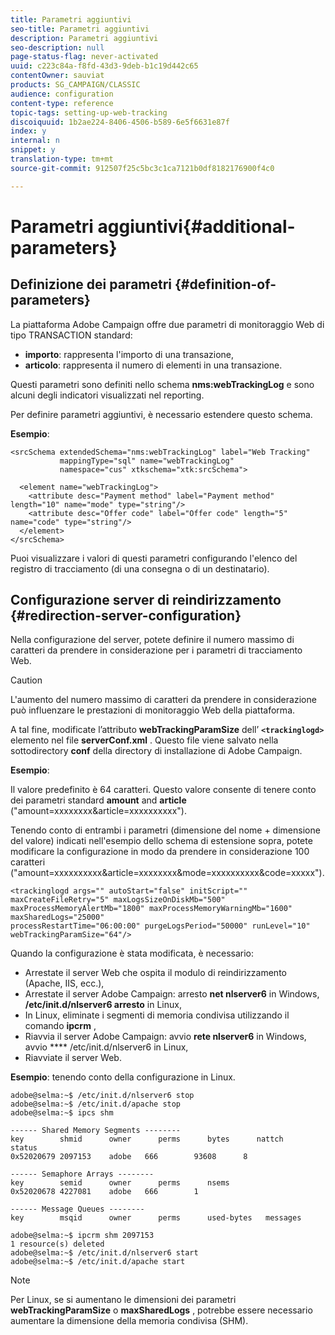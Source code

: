 ```yaml
---
title: Parametri aggiuntivi
seo-title: Parametri aggiuntivi
description: Parametri aggiuntivi
seo-description: null
page-status-flag: never-activated
uuid: c223c84a-f8fd-43d3-9deb-b1c19d442c65
contentOwner: sauviat
products: SG_CAMPAIGN/CLASSIC
audience: configuration
content-type: reference
topic-tags: setting-up-web-tracking
discoiquuid: 1b2ae224-8406-4506-b589-6e5f6631e87f
index: y
internal: n
snippet: y
translation-type: tm+mt
source-git-commit: 912507f25c5bc3c1ca7121b0df8182176900f4c0

---
```



# Parametri aggiuntivi{#additional-parameters}

## Definizione dei parametri {#definition-of-parameters}

La piattaforma Adobe Campaign offre due parametri di monitoraggio Web di tipo TRANSACTION standard:

* **importo**: rappresenta l&#39;importo di una transazione,
* **articolo**: rappresenta il numero di elementi in una transazione.

Questi parametri sono definiti nello schema **nms:webTrackingLog** e sono alcuni degli indicatori visualizzati nel reporting.

Per definire parametri aggiuntivi, è necessario estendere questo schema.

**Esempio**:

```
<srcSchema extendedSchema="nms:webTrackingLog" label="Web Tracking"
           mappingType="sql" name="webTrackingLog" 
           namespace="cus" xtkschema="xtk:srcSchema">

  <element name="webTrackingLog">
    <attribute desc="Payment method" label="Payment method" length="10" name="mode" type="string"/>
    <attribute desc="Offer code" label="Offer code" length="5" name="code" type="string"/>
  </element>
</srcSchema>
```

Puoi visualizzare i valori di questi parametri configurando l&#39;elenco del registro di tracciamento (di una consegna o di un destinatario).

## Configurazione server di reindirizzamento {#redirection-server-configuration}

Nella configurazione del server, potete definire il numero massimo di caratteri da prendere in considerazione per i parametri di tracciamento Web.

>[!CAUTION]
>
>L&#39;aumento del numero massimo di caratteri da prendere in considerazione può influenzare le prestazioni di monitoraggio Web della piattaforma.

A tal fine, modificate l’attributo **webTrackingParamSize** dell’ **`<trackinglogd>`** elemento nel file **serverConf.xml** . Questo file viene salvato nella sottodirectory **conf** della directory di installazione di Adobe Campaign.

**Esempio**:

Il valore predefinito è 64 caratteri. Questo valore consente di tenere conto dei parametri standard **amount** and **article** (&quot;amount=xxxxxxxx&amp;article=xxxxxxxxxx&quot;).

Tenendo conto di entrambi i parametri (dimensione del nome + dimensione del valore) indicati nell&#39;esempio dello schema di estensione sopra, potete modificare la configurazione in modo da prendere in considerazione 100 caratteri (&quot;amount=xxxxxxxxxx&amp;article=xxxxxxxx&amp;mode=xxxxxxxxxx&amp;code=xxxxx&quot;).

```
<trackinglogd args="" autoStart="false" initScript="" maxCreateFileRetry="5" maxLogsSizeOnDiskMb="500"
maxProcessMemoryAlertMb="1800" maxProcessMemoryWarningMb="1600" maxSharedLogs="25000"
processRestartTime="06:00:00" purgeLogsPeriod="50000" runLevel="10"
webTrackingParamSize="64"/>
```

Quando la configurazione è stata modificata, è necessario:

* Arrestate il server Web che ospita il modulo di reindirizzamento (Apache, IIS, ecc.),
* Arrestate il server Adobe Campaign: arresto **net nlserver6** in Windows, **/etc/init.d/nlserver6 arresto** in Linux,
* In Linux, eliminate i segmenti di memoria condivisa utilizzando il comando **ipcrm** ,
* Riavvia il server Adobe Campaign: avvio **rete nlserver6** in Windows, avvio **** /etc/init.d/nlserver6 in Linux,
* Riavviate il server Web.

**Esempio**: tenendo conto della configurazione in Linux.

```
adobe@selma:~$ /etc/init.d/nlserver6 stop
adobe@selma:~$ /etc/init.d/apache stop
adobe@selma:~$ ipcs shm

------ Shared Memory Segments --------
key        shmid      owner      perms      bytes      nattch     status      
0x52020679 2097153    adobe   666        93608      8                       

------ Semaphore Arrays --------
key        semid      owner      perms      nsems     
0x52020678 4227081    adobe   666        1         

------ Message Queues --------
key        msqid      owner      perms      used-bytes   messages    

adobe@selma:~$ ipcrm shm 2097153                             
1 resource(s) deleted
adobe@selma:~$ /etc/init.d/nlserver6 start
adobe@selma:~$ /etc/init.d/apache start
```

>[!NOTE]
>
>Per Linux, se si aumentano le dimensioni dei parametri **webTrackingParamSize** o **maxSharedLogs** , potrebbe essere necessario aumentare la dimensione della memoria condivisa (SHM).


